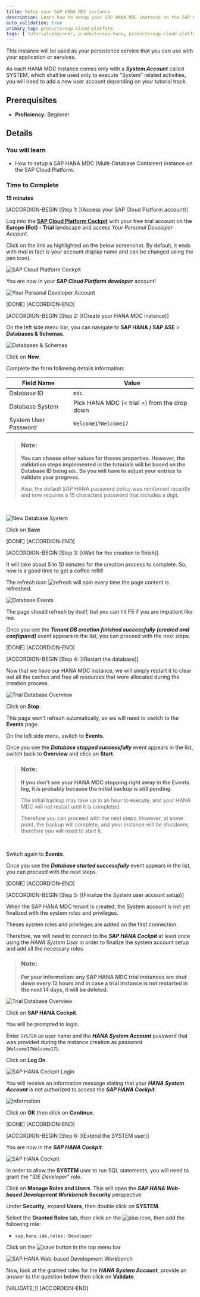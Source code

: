 ```yaml
---
title: Setup your SAP HANA MDC instance
description: Learn how to setup your SAP HANA MDC instance on the SAP Cloud Platform as a "Database As A Service" (DBaaS) persistence layer.
auto_validation: true
primary_tag: products>sap-cloud-platform
tags: [ tutorial>beginner, products>sap-hana, products>sap-cloud-platform ]
---
```


This instance will be used as your persistence service that you can use with your application or services.

As each HANA MDC instance comes only with a ***System Account*** called SYSTEM, which shall be used only to execute "System" related activities, you will need to add a new user account depending on your tutorial track.

## Prerequisites
  - **Proficiency:** Beginner

## Details
### You will learn

- How to setup a SAP HANA MDC (Multi-Database Container) instance on the SAP Cloud Platform.

### Time to Complete
  **15 minutes**

[ACCORDION-BEGIN [Step 1: ](Access your SAP Cloud Platform account)]

Log into the <a href="http://account.hanatrial.ondemand.com/cockpit" target="new"><b>SAP Cloud Platform Cockpit</b></a> with your free trial account on the **Europe (Rot) - Trial** landscape and access *Your Personal Developer Account*.

Click on the link as highlighted on the below screenshot. By default, it ends with *trial* in fact is your account display name and can be changed using the pen icon).

![SAP Cloud Platform Cockpit](01.png)

You are now in your ***SAP Cloud Platform developer*** account!

![Your Personal Developer Account](02.png)

[DONE]
[ACCORDION-END]

[ACCORDION-BEGIN [Step 2: ](Create your HANA MDC instance)]

On the left side menu bar, you can navigate to **SAP HANA / SAP ASE** > **Databases & Schemas**.

![Databases & Schemas](03.png)

Click on **New**.

Complete the form following details information:

Field Name           | Value
-------------------- | --------------
Database ID          | `mdc`
Database System      | Pick HANA MDC (< trial >) from the drop down
System User Password | `Welcome17Welcome17`

> ### **Note**:
>**You can choose other values for theses properties. However, the validation steps implemented in the tutorials will be based on the Database ID being `mdc`. So you will have to adjust your entries to validate your progress.**
>
>Also, the default SAP HANA password policy was reinforced recently and now requires a 15 characters password that includes a digit.

&nbsp;

![New Database System](04.png)

Click on **Save**

[DONE]
[ACCORDION-END]

[ACCORDION-BEGIN [Step 3: ](Wait for the creation to finish)]

It will take about 5 to 10 minutes for the creation process to complete. So, now is a good time to get a coffee refill!

The refresh icon ![refresh](0-refresh.gif) will spin every time the page content is refreshed.

![Database Events](05.png)

The page should refresh by itself, but you can hit F5 if you are impatient like me.

Once you see the ***Tenant DB creation finished successfully (created and configured)*** event appears in the list, you can proceed with the next steps.

[DONE]
[ACCORDION-END]

[ACCORDION-BEGIN [Step 4: ](Restart the database)]

Now that we have our HANA MDC instance, we will simply restart it to clear out all the caches and free all resources that were allocated during the creation process.

![Trial Database Overview](06.png)

Click on **Stop**.

This page won't refresh automatically, so we will need to switch to the **Events** page.

On the left side menu, switch to **Events**.

Once you see the ***Database stopped successfully*** event appears in the list, switch back to **Overview** and click on **Start**.

> ### **Note**:
>**If you don't see your HANA MDC stopping right away in the Events log, it is probably because the initial backup is still pending.**
>
>The initial backup may take up to an hour to execute, and your HANA MDC will not restart until it is completed.
>
>Therefore you can proceed with the next steps. However, at some point, the backup will complete, and your instance will be shutdown, therefore you will need to start it.

&nbsp;

Switch again to **Events**.

Once you see the ***Database started successfully*** event appears in the list, you can proceed with the next steps.

[DONE]
[ACCORDION-END]

[ACCORDION-BEGIN [Step 5: ](Finalize the System user account setup)]

When the SAP HANA MDC tenant is created, the System account is not yet finalized with the system roles and privileges.

Theses system roles and privileges are added on the first connection.

Therefore, we will need to connect to the ***SAP HANA Cockpit*** at least once using the *HANA System User* in order to finalize the system account setup and add all the necessary roles.

> ### **Note:**
>**For your information: any SAP HANA MDC trial instances are shut down every 12 hours and in case a trial instance is not restarted in the next 14 days, it will be deleted.**

![Trial Database Overview](06.png)

Click on **SAP HANA Cockpit**.

You will be prompted to login.

Enter `SYSTEM` as user name and the ***HANA System Account*** password that was provided during the instance creation as password (`Welcome17Welcome17`).

Click on **Log On**.

![SAP HANA Cockpit Login](07.png)

You will receive an information message stating that your ***HANA System Account*** is not authorized to access the ***SAP HANA Cockpit***.

![Information](08.png)

Click on **OK** then click on **Continue**.

[DONE]
[ACCORDION-END]

[ACCORDION-BEGIN [Step 6: ](Extend the SYSTEM user)]

You are now in the ***SAP HANA Cockpit***.

![SAP HANA Cockpit](10.png)

In order to allow the **SYSTEM** user to run SQL statements, you will need to grant the "*IDE Developer*" role.

Click on **Manage Roles and Users**. This will open the ***SAP HANA Web-based Development Workbench*** **Security** perspective.

Under **Security**, expand **Users**, then double click on **SYSTEM**.

Select the **Granted Roles** tab, then click on the ![plus](0-plus.png) icon, then add the following role:

  - `sap.hana.ide.roles::Developer`

Click on the ![save](0-save.png) button in the top menu bar

![SAP HANA Web-based Development Workbench](12.png)

Now, look at the granted roles for the ***HANA System Account***, provide an answer to the question below then click on **Validate**.

[VALIDATE_1]
[ACCORDION-END]
